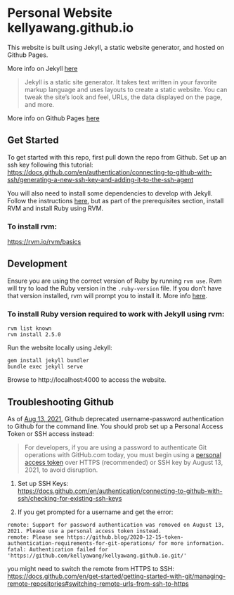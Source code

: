 # Personal Website kellyawang.github.io

This website is built using Jekyll, a static website generator, and hosted on Github Pages. 

More info on Jekyll [here](https://jekyllrb.com/docs/)
> Jekyll is a static site generator. It takes text written in your favorite markup language and uses layouts to create a static website. You can tweak the site’s look and feel, URLs, the data displayed on the page, and more.

More info on Github Pages [here](https://pages.github.com/)

## Get Started
To get started with this repo, first pull down the repo from Github. Set up an ssh key following this tutorial: https://docs.github.com/en/authentication/connecting-to-github-with-ssh/generating-a-new-ssh-key-and-adding-it-to-the-ssh-agent

You will also need to install some dependencies to develop with Jekyll. Follow the instructions [here](https://jekyllrb.com/docs/installation/macos/), but as part of the prerequisites section, install RVM and install Ruby using RVM.

### To install rvm:
https://rvm.io/rvm/basics

## Development
Ensure you are using the correct version of Ruby by running `rvm use`. Rvm will try to load the Ruby version in the `.ruby-version` file. If you don't have that version installed, rvm will prompt you to install it. More info [here](https://rvm.io/workflow/projects). 

### To install Ruby version required to work with Jekyll using rvm:
```
rvm list known
rvm install 2.5.0
```

Run the website locally using Jekyll:
```
gem install jekyll bundler
bundle exec jekyll serve
```
Browse to http://localhost:4000 to access the website.

## Troubleshooting Github
As of [Aug 13, 2021](https://github.blog/2020-12-15-token-authentication-requirements-for-git-operations/), Github deprecated username-password authentication to Github for the command line. You should prob set up a Personal Access Token or SSH access instead:
> For developers, if you are using a password to authenticate Git operations with GitHub.com today, you must begin using a [personal access token](https://docs.github.com/en/free-pro-team@latest/github/authenticating-to-github/creating-a-personal-access-token) over HTTPS (recommended) or SSH key by August 13, 2021, to avoid disruption. 

1. Set up SSH Keys: https://docs.github.com/en/authentication/connecting-to-github-with-ssh/checking-for-existing-ssh-keys

2. If you get prompted for a username and get the error:
```
remote: Support for password authentication was removed on August 13, 2021. Please use a personal access token instead.
remote: Please see https://github.blog/2020-12-15-token-authentication-requirements-for-git-operations/ for more information.
fatal: Authentication failed for 'https://github.com/kellyawang/kellyawang.github.io.git/'
```
you might need to switch the remote from HTTPS to SSH: https://docs.github.com/en/get-started/getting-started-with-git/managing-remote-repositories#switching-remote-urls-from-ssh-to-https